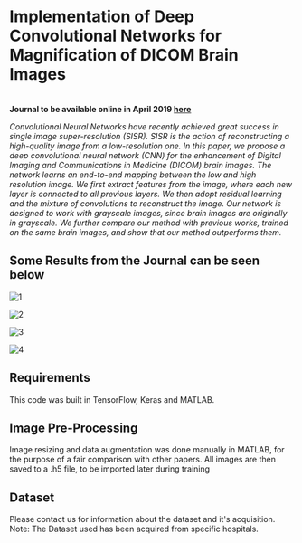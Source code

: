 # Implementation of Deep Convolutional Networks for Magnification of DICOM Brain Images
<br/> **Journal to be available online in April 2019 [here](https://scholar.google.com/citations?user=xxlAF58AAAAJ&hl=en#d=gs_md_cita-d&p=&u=%2Fcitations%3Fview_op%3Dview_citation%26hl%3Den%26user%3DxxlAF58AAAAJ%26citation_for_view%3DxxlAF58AAAAJ%3A2osOgNQ5qMEC%26tzom%3D480)**<br/>

*Convolutional Neural Networks have recently achieved great success in single image super-resolution (SISR). SISR is the action of 
reconstructing a high-quality image from a low-resolution one. In this paper, we propose a deep convolutional neural network (CNN) 
for the enhancement of Digital Imaging and Communications in Medicine (DICOM) brain images. The network learns an end-to-end mapping 
between the low and high resolution image. We first extract features from the image, where each new layer is connected to all previous 
layers. We then adopt residual learning and the mixture of convolutions to reconstruct the image. Our network is designed to work with 
grayscale images, since brain images are originally in grayscale. We further compare our method with previous works, trained on the same 
brain images, and show that our method outperforms them.* 

## Some Results from the Journal can be seen below
![1](https://user-images.githubusercontent.com/30661597/47485797-bea04780-d7f3-11e8-866f-5f5d955a60b1.PNG)

![2](https://user-images.githubusercontent.com/30661597/47485804-c3fd9200-d7f3-11e8-9baf-d792b4d10f9e.PNG)

![3](https://user-images.githubusercontent.com/30661597/47485812-c829af80-d7f3-11e8-8cba-cb42c1db97ed.PNG)

![4](https://user-images.githubusercontent.com/30661597/47485816-cb24a000-d7f3-11e8-942a-e26c1d8a1474.PNG)

## Requirements
This code was built in TensorFlow, Keras and MATLAB.

## Image Pre-Processing
Image resizing and data augmentation was done manually in MATLAB, for the purpose of a fair comparison with other papers. All images are then saved to a .h5 file, to be imported later during training

## Dataset
Please contact us for information about the dataset and it's acquisition. Note: The Dataset used has been acquired from specific hospitals.


